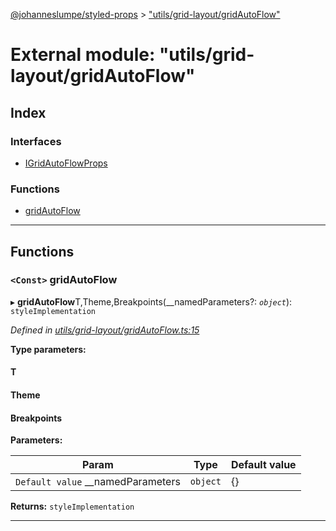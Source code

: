 [@johanneslumpe/styled-props](../README.md) > ["utils/grid-layout/gridAutoFlow"](../modules/_utils_grid_layout_gridautoflow_.md)

# External module: "utils/grid-layout/gridAutoFlow"

## Index

### Interfaces

* [IGridAutoFlowProps](../interfaces/_utils_grid_layout_gridautoflow_.igridautoflowprops.md)

### Functions

* [gridAutoFlow](_utils_grid_layout_gridautoflow_.md#gridautoflow)

---

## Functions

<a id="gridautoflow"></a>

### `<Const>` gridAutoFlow

▸ **gridAutoFlow**T,Theme,Breakpoints(__namedParameters?: *`object`*): `styleImplementation`

*Defined in [utils/grid-layout/gridAutoFlow.ts:15](https://github.com/johanneslumpe/styled-props/blob/3abf398/src/utils/grid-layout/gridAutoFlow.ts#L15)*

**Type parameters:**

#### T 
#### Theme 
#### Breakpoints 
**Parameters:**

| Param | Type | Default value |
| ------ | ------ | ------ |
| `Default value` __namedParameters | `object` |  {} |

**Returns:** `styleImplementation`

___

